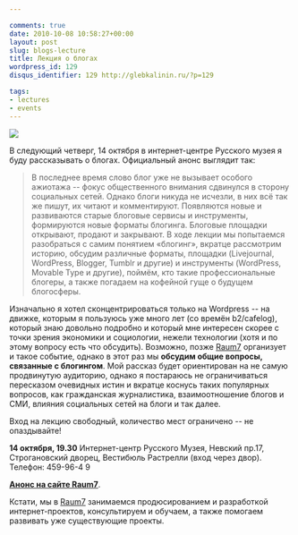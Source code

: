 ```yaml
---

comments: true
date: 2010-10-08 10:58:27+00:00
layout: post
slug: blogs-lecture
title: Лекция о блогах
wordpress_id: 129
disqus_identifier: 129 http://glebkalinin.ru/?p=129

tags:
- lectures
- events
---
```


![](http://glebkalinin.ru/featured/2010/10/blog_logo-500x332.jpg)

В следующий четверг, 14 октября в интернет-центре Русского музея я буду рассказывать о блогах. Официальный анонс выглядит так:



> В последнее время слово блог уже не вызывает особого ажиотажа -- фокус общественного внимания сдвинулся в сторону социальных сетей. Однако блоги никуда не исчезли, в них всё так же пишут, их читают и комментируют. Появляются новые и развиваются старые блоговые сервисы и инструменты, формируются новые форматы блогинга. Блоговые площадки открывают, продают и закрывают. В ходе лекции мы попытаемся разобраться с самим понятием «блогинг», вкратце рассмотрим историю, обсудим различные форматы, площадки (Livejournal, WordPress, Blogger, Tumblr и другие) и инструменты (WordPress, Movable Type и другие), поймём, кто такие профессиональные блогеры, а также погадаем на кофейной гуще о будущем блогосферы.



Изначально я хотел сконцентрироваться только на Wordpress -- на движке, которым я пользуюсь уже много лет (со времён b2/cafelog), который знаю довольно подробно и который мне интересен скорее с точки зрения экономики и социологии, нежели технологии (хотя и по этому вопросу есть что обсудить). Возможно, позже [Raum7](http://raum-7.com) организует и такое событие, однако в этот раз мы **обсудим общие вопросы, связанные с блогингом**. Мой рассказ будет ориентирован на не самую продвинутую аудиторию, однако я постараюсь не ограничиваться пересказом очевидных истин и вкратце коснусь таких популярных вопросов, как гражданская журналистика, взаимоотношение блогов и СМИ, влияния социальных сетей на блоги и так далее. 

<!-- more -->

Вход на лекцию свободный, количество мест ограничено -- не опаздывайте!

**14 октября, 19.30**
Интернет-центр Русского Музея, Невский пр.17, Строгановский дворец, Вестибюль Растрелли (вход через двор). Телефон: 459-96-4 9

**[Анонс на сайте Raum7](http://raum-7.com/events/blogs-in-facebook-er/)**.

Кстати, мы в [Raum7](http://raum-7.com/) занимаемся продюсированием и разработкой интернет-проектов, консультируем и обучаем, а также помогаем развивать уже существующие проекты.
